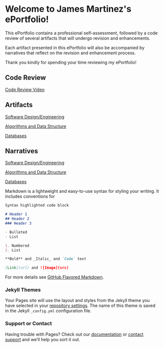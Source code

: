 # Welcome to James Martinez's ePortfolio!

This ePortfolio contains a professional self-assessment, followed by a code review of several artifacts that will undergo revision and enhancements. 

Each artifact presented in this ePortfolio will also be accompanied by narratives that reflect on the revision and enhancement process.

Thank you kindly for spending your time reviewing my ePortfolio!

## Code Review
[Code Review Video](https://youtu.be/N0ShK56sxoU)


## Artifacts
[Software Design/Engineering](https://github.com/jnez81/design_eng_artifact)

[Algorithms and Data Structure](https://github.com/jnez81/algo_data_struct)

[Databases](https://github.com/jnez81/databases)

## Narratives
[Software Design/Engineering](https://github.com/jnez81/design_eng_artifact/blob/main/narrative)

[Algorithms and Data Structure](https://github.com/jnez81/algo_data_struct/blob/main/narrative)

[Databases](https://github.com/jnez81/databases/blob/main/narrative)







Markdown is a lightweight and easy-to-use syntax for styling your writing. It includes conventions for

```markdown
Syntax highlighted code block

# Header 1
## Header 2
### Header 3

- Bulleted
- List

1. Numbered
2. List

**Bold** and _Italic_ and `Code` text

[Link](url) and ![Image](src)
```

For more details see [GitHub Flavored Markdown](https://guides.github.com/features/mastering-markdown/).

### Jekyll Themes

Your Pages site will use the layout and styles from the Jekyll theme you have selected in your [repository settings](https://github.com/jnez81/jnez81.github.io/settings). The name of this theme is saved in the Jekyll `_config.yml` configuration file.

### Support or Contact

Having trouble with Pages? Check out our [documentation](https://docs.github.com/categories/github-pages-basics/) or [contact support](https://github.com/contact) and we’ll help you sort it out.
